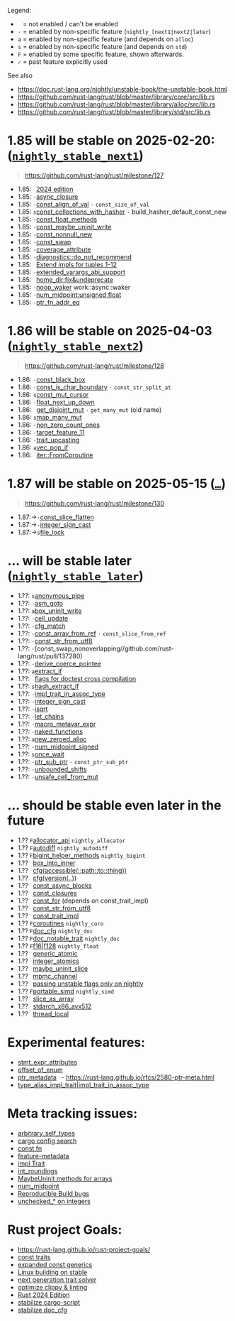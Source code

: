 

Legend:
- ` ` = not enabled / can't be enabled
- `·` = enabled by non-specific feature (`nightly_[next1|next2|later`)
- `a` = enabled by non-specific feature (and depends on `alloc`)
- `s` = enabled by non-specific feature (and depends on `std`)
- `F` = enabled by some specific feature, shown afterwards.
- `✓` = past feature explicitly used

See also
- <https://doc.rust-lang.org/nightly/unstable-book/the-unstable-book.html>
- <https://github.com/rust-lang/rust/blob/master/library/core/src/lib.rs>
- <https://github.com/rust-lang/rust/blob/master/library/alloc/src/lib.rs>
- <https://github.com/rust-lang/rust/blob/master/library/std/src/lib.rs>

# 1.85 will be stable on 2025-02-20: ([`nightly_stable_next1`](https://releases.rs/docs/1.85.0/))
> https://github.com/rust-lang/rust/milestone/127

- 1.85: ` `[2024 edition](https://github.com/rust-lang/rust/issues/117258)
- 1.85: `·`[async_closure](https://github.com/rust-lang/rust/pull/132706)
- 1.85: `·`[const_align_of_val](https://github.com/rust-lang/rust/pull/133762)
        `·` `const_size_of_val`
- 1.85: `s`[const_collections_with_hasher](https://github.com/rust-lang/rust/pull/133696)
      `·` build_hasher_default_const_new
- 1.85: `·`[const_float_methods](https://github.com/rust-lang/rust/issues/130843)
- 1.85: `·`[const_maybe_uninit_write](https://github.com/rust-lang/rust/pull/131713)
- 1.85: `·`[const_nonnull_new](https://github.com/rust-lang/rust/pull/134116)
- 1.85: `·`[const_swap](https://github.com/rust-lang/rust/pull/134757)
- 1.85: `·`[coverage_attribute](https://github.com/rust-lang/rust/pull/130766)
- 1.85: `·`[diagnostics::do_not_recommend](https://github.com/rust-lang/rust/pull/132056)
- 1.85: ` `[Extend impls for tuples 1-12](https://github.com/rust-lang/rust/pull/132187)
- 1.85: `·`[extended_varargs_abi_support](https://github.com/rust-lang/rust/pull/116161)
- 1.85: ` `[home_dir:fix&undeprecate](https://github.com/rust-lang/rust/pull/132515)
- 1.85: `·`[noop_waker](https://github.com/rust-lang/rust/issues/98286) work::async::waker
- 1.85: `·`[num_midpoint:unsigned,float](https://github.com/rust-lang/rust/pull/131784)
- 1.85: `·`[ptr_fn_addr_eq](https://github.com/rust-lang/rust/pull/133678)

# 1.86 will be stable on 2025-04-03 ([`nightly_stable_next2`](https://releases.rs/docs/1.86.0/))
> https://github.com/rust-lang/rust/milestone/128

- 1.86: `·`[const_black_box](https://github.com/rust-lang/rust/pull/135414)
- 1.86: `·`[const_is_char_boundary](https://github.com/rust-lang/rust/pull/134016)
       `·` `const_str_split_at`
- 1.86: `s`[const_mut_cursor](https://github.com/rust-lang/rust/pull/136634)
- 1.86: `·`[float_next_up_down](https://github.com/rust-lang/rust/pull/135661)
- 1.86: ` `[get_disjoint_mut](https://github.com/rust-lang/rust/pull/134633)
        `·` `get_many_mut` (old name)
- 1.86: `s`[map_many_mut](https://github.com/rust-lang/rust/pull/136152)
- 1.86: `·`[non_zero_count_ones](https://github.com/rust-lang/rust/pull/136663)
- 1.86: `·`[target_feature_11](https://github.com/rust-lang/rust/pull/134090)
- 1.86: `·`[trait_upcasting](https://github.com/rust-lang/rust/pull/134367)
- 1.86: `a`[vec_pop_if](https://github.com/rust-lang/rust/pull/135488)
- 1.86: ` `[iter::FromCoroutine](https://github.com/rust-lang/rust/pull/135687)

# 1.87 will be stable on 2025-05-15 ([`…`](https://releases.rs/docs/1.87.0/))
> https://github.com/rust-lang/rust/milestone/130

- 1.87:→`·`[const_slice_flatten](https://github.com/rust-lang/rust/pull/134995)
- 1.87:→`·`[integer_sign_cast](https://github.com/rust-lang/rust/pull/137026)
- 1.87:→`s`[file_lock](https://github.com/rust-lang/rust/pull/136794)

# … will be stable later ([`nightly_stable_later`](https://releases.rs/#ongoing-stabilization-prs))

- 1.??: `s`[anonymous_pipe](https://github.com/rust-lang/rust/pull/135822)
- 1.??: `·`[asm_goto](https://github.com/rust-lang/rust/pull/133870)
- 1.??: `a`[box_uninit_write](https://github.com/rust-lang/rust/issues/129397)
- 1.??: `·`[cell_update](https://github.com/rust-lang/rust/pull/134446)
- 1.??: `·`[cfg_match](https://github.com/rust-lang/rust/issues/115585)
- 1.??: `·`[const_array_from_ref](https://github.com/rust-lang/rust/issues/90206)
        `·` `const_slice_from_ref`
- 1.??: `·`[const_str_from_utf8](https://github.com/rust-lang/rust/pull/136668)
- 1.??: `·`[const_swap_nonoverlapping//github.com/rust-lang/rust/pull/137280)
- 1.??: `·`[derive_coerce_pointee](https://github.com/rust-lang/rust/pull/133820)
- 1.??: `a`[extract_if](https://github.com/rust-lang/rust/pull/137109)
- 1.??: ` `[flags for doctest cross compilation](https://github.com/rust-lang/rust/pull/137096)
- 1.??: `s`[hash_extract_if](https://github.com/rust-lang/rust/pull/134655)
- 1.??: `·`[impl_trait_in_assoc_type](https://github.com/rust-lang/rust/pull/120700)
- 1.??: `·`[integer_sign_cast](https://github.com/rust-lang/rust/pull/137026)
- 1.??: `·`[isqrt](https://github.com/rust-lang/rust/pull/131391)
- 1.??: `·`[let_chains](https://github.com/rust-lang/rust/pull/132833)
- 1.??: `·`[macro_metavar_expr](https://github.com/rust-lang/rust/pull/122808)
- 1.??: `·`[naked_functions](https://github.com/rust-lang/rust/pull/134213)
- 1.??: `a`[new_zeroed_alloc](https://github.com/rust-lang/rust/issues/129396)
- 1.??: `·`[num_midpoint_signed](https://github.com/rust-lang/rust/pull/134340)
- 1.??: `s`[once_wait](https://github.com/rust-lang/rust/pull/136360)
- 1.??: `·`[ptr_sub_ptr](https://github.com/rust-lang/rust/pull/137121)
        `·` `const_ptr_sub_ptr`
- 1.??: `·`[unbounded_shifts](https://github.com/rust-lang/rust/issues/129375)
- 1.??: `·`[unsafe_cell_from_mut](https://github.com/rust-lang/rust/pull/131261)

# … should be stable even later in the future

- 1.?? `F`[allocator_api](https://github.com/rust-lang/rust/issues/32838)
       `nightly_allocator`
- 1.?? `F`[autodiff](https://github.com/rust-lang/rust/issues/124509)
          `nightly_autodiff`
- 1.?? `F`[bigint_helper_methods](https://github.com/rust-lang/rust/issues/85532)
       `nightly_bigint`
- 1.?? ` `[box_into_inner](https://github.com/rust-lang/rust/issues/80437)
- 1.?? ` `[cfg(accessible(::path::to::thing))](https://github.com/rust-lang/rust/issues/64797)
- 1.?? ` `[cfg(version(..))](https://github.com/rust-lang/rust/issues/64796)
- 1.?? ` `[const_async_blocks](https://github.com/rust-lang/rust/issues/85368)
- 1.?? ` `[const_closures](https://github.com/rust-lang/rust/issues/106003)
- 1.?? ` `[const_for](https://github.com/rust-lang/rust/issues/87575)
          (depends on const_trait_impl)
- 1.?? ` `[const_str_from_utf8](https://github.com/rust-lang/rust/issues/91006)
- 1.?? ` `[const_trait_impl](https://github.com/rust-lang/rust/issues/67792)
- 1.?? `F`[coroutines](https://github.com/rust-lang/rust/issues/43122)
       `nightly_coro`
- 1.?? `F`[doc_cfg](https://github.com/rust-lang/rust/issues/43781)
       `nightly_doc`
- 1.?? `F`[doc_notable_trait](https://github.com/rust-lang/rust/issues/45040)
       `nightly_doc`
- 1.?? `F`[f16|f128](https://github.com/rust-lang/rust/issues/116909)
       `nightly_float`
- 1.?? ` `[generic_atomic](https://github.com/rust-lang/rust/issues/130539)
- 1.?? ` `[integer_atomics](https://github.com/rust-lang/rust/issues/99069)
- 1.?? ` `[maybe_uninit_slice](https://github.com/rust-lang/rust/issues/63569)
- 1.?? ` `[mpmc_channel](https://github.com/rust-lang/rust/issues/126840)
- 1.?? ` `[passing unstable flags only on nightly](https://github.com/rust-lang/cargo/issues/14733)
- 1.?? `F`[portable_simd](https://github.com/rust-lang/rust/issues/86656)
       `nightly_simd`
- 1.?? ` `[slice_as_array](https://github.com/rust-lang/rust/issues/133508)
- 1.?? ` `[stdarch_x86_avx512](https://github.com/rust-lang/rust/issues/111137)
- 1.?? ` `[thread_local](https://github.com/rust-lang/rust/issues/29594)

# Experimental features:
- [stmt_expr_attributes](https://github.com/rust-lang/rust/issues/15701)
- [offset_of_enum](https://github.com/rust-lang/rust/issues/120141)
- [ptr_metadata](https://github.com/rust-lang/rust/issues/81513)
 ` `- <https://rust-lang.github.io/rfcs/2580-ptr-meta.html>
- [type_alias_impl_trait|impl_trait_in_assoc_type](https://github.com/rust-lang/rust/issues/63063)

# Meta tracking issues:
- [arbitrary_self_types](https://github.com/rust-lang/rust/issues/44874)
- [cargo config search](https://github.com/rust-lang/cargo/issues/9769)
- [const fn](https://github.com/rust-lang/rust/issues/57563)
- [feature-metadata](https://github.com/rust-lang/cargo/issues/14157)
- [impl Trait](https://github.com/rust-lang/rust/issues/63066)
- [int_roundings](https://github.com/rust-lang/rust/issues/88581)
- [MaybeUninit methods for arrays](https://github.com/rust-lang/rust/issues/96097)
- [num_midpoint](https://github.com/rust-lang/rust/issues/110840)
- [Reproducible Build bugs](https://github.com/rust-lang/rust/issues/129080)
- [unchecked_* on integers](https://github.com/rust-lang/rust/issues/85122)

# Rust project Goals:
- <https://rust-lang.github.io/rust-project-goals/>
- [const traits](https://github.com/rust-lang/rust-project-goals/issues/106)
- [expanded const generics](https://github.com/rust-lang/rust-project-goals/issues/100)
- [Linux building on stable](https://github.com/rust-lang/rust-project-goals/issues/116)
- [next generation trait solver](https://github.com/rust-lang/rust-project-goals/issues/113)
- [optimize clippy & linting](https://github.com/rust-lang/rust-project-goals/issues/114)
- [Rust 2024 Edition](https://github.com/rust-lang/rust-project-goals/issues/117)
- [stabilize cargo-script](https://github.com/rust-lang/rust-project-goals/issues/119)
- [stabilize doc_cfg](https://github.com/rust-lang/rust-project-goals/issues/120)

